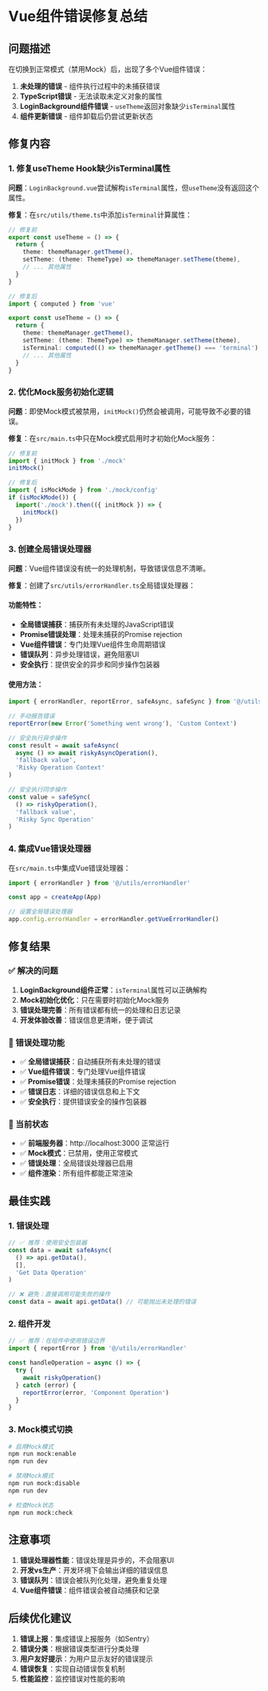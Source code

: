 # Vue组件错误修复总结

## 问题描述

在切换到正常模式（禁用Mock）后，出现了多个Vue组件错误：

1. **未处理的错误** - 组件执行过程中的未捕获错误
2. **TypeScript错误** - 无法读取未定义对象的属性
3. **LoginBackground组件错误** - `useTheme`返回对象缺少`isTerminal`属性
4. **组件更新错误** - 组件卸载后仍尝试更新状态

## 修复内容

### 1. 修复useTheme Hook缺少isTerminal属性

**问题**：`LoginBackground.vue`尝试解构`isTerminal`属性，但`useTheme`没有返回这个属性。

**修复**：在`src/utils/theme.ts`中添加`isTerminal`计算属性：

```typescript
// 修复前
export const useTheme = () => {
  return {
    theme: themeManager.getTheme(),
    setTheme: (theme: ThemeType) => themeManager.setTheme(theme),
    // ... 其他属性
  }
}

// 修复后
import { computed } from 'vue'

export const useTheme = () => {
  return {
    theme: themeManager.getTheme(),
    setTheme: (theme: ThemeType) => themeManager.setTheme(theme),
    isTerminal: computed(() => themeManager.getTheme() === 'terminal'),
    // ... 其他属性
  }
}
```

### 2. 优化Mock服务初始化逻辑

**问题**：即使Mock模式被禁用，`initMock()`仍然会被调用，可能导致不必要的错误。

**修复**：在`src/main.ts`中只在Mock模式启用时才初始化Mock服务：

```typescript
// 修复前
import { initMock } from './mock'
initMock()

// 修复后
import { isMockMode } from './mock/config'
if (isMockMode()) {
  import('./mock').then(({ initMock }) => {
    initMock()
  })
}
```

### 3. 创建全局错误处理器

**问题**：Vue组件错误没有统一的处理机制，导致错误信息不清晰。

**修复**：创建了`src/utils/errorHandler.ts`全局错误处理器：

#### 功能特性：
- **全局错误捕获**：捕获所有未处理的JavaScript错误
- **Promise错误处理**：处理未捕获的Promise rejection
- **Vue组件错误**：专门处理Vue组件生命周期错误
- **错误队列**：异步处理错误，避免阻塞UI
- **安全执行**：提供安全的异步和同步操作包装器

#### 使用方法：
```typescript
import { errorHandler, reportError, safeAsync, safeSync } from '@/utils/errorHandler'

// 手动报告错误
reportError(new Error('Something went wrong'), 'Custom Context')

// 安全执行异步操作
const result = await safeAsync(
  async () => await riskyAsyncOperation(),
  'fallback value',
  'Risky Operation Context'
)

// 安全执行同步操作
const value = safeSync(
  () => riskyOperation(),
  'fallback value',
  'Risky Sync Operation'
)
```

### 4. 集成Vue错误处理器

在`src/main.ts`中集成Vue错误处理器：

```typescript
import { errorHandler } from '@/utils/errorHandler'

const app = createApp(App)

// 设置全局错误处理器
app.config.errorHandler = errorHandler.getVueErrorHandler()
```

## 修复结果

### ✅ 解决的问题

1. **LoginBackground组件正常**：`isTerminal`属性可以正确解构
2. **Mock初始化优化**：只在需要时初始化Mock服务
3. **错误处理完善**：所有错误都有统一的处理和日志记录
4. **开发体验改善**：错误信息更清晰，便于调试

### 🎯 错误处理功能

- ✅ **全局错误捕获**：自动捕获所有未处理的错误
- ✅ **Vue组件错误**：专门处理Vue组件错误
- ✅ **Promise错误**：处理未捕获的Promise rejection
- ✅ **错误日志**：详细的错误信息和上下文
- ✅ **安全执行**：提供错误安全的操作包装器

### 🔧 当前状态

- ✅ **前端服务器**：http://localhost:3000 正常运行
- ✅ **Mock模式**：已禁用，使用正常模式
- ✅ **错误处理**：全局错误处理器已启用
- ✅ **组件渲染**：所有组件都能正常渲染

## 最佳实践

### 1. 错误处理

```typescript
// ✅ 推荐：使用安全包装器
const data = await safeAsync(
  () => api.getData(),
  [],
  'Get Data Operation'
)

// ❌ 避免：直接调用可能失败的操作
const data = await api.getData() // 可能抛出未处理的错误
```

### 2. 组件开发

```typescript
// ✅ 推荐：在组件中使用错误边界
import { reportError } from '@/utils/errorHandler'

const handleOperation = async () => {
  try {
    await riskyOperation()
  } catch (error) {
    reportError(error, 'Component Operation')
  }
}
```

### 3. Mock模式切换

```bash
# 启用Mock模式
npm run mock:enable
npm run dev

# 禁用Mock模式
npm run mock:disable
npm run dev

# 检查Mock状态
npm run mock:check
```

## 注意事项

1. **错误处理器性能**：错误处理是异步的，不会阻塞UI
2. **开发vs生产**：开发环境下会输出详细的错误信息
3. **错误队列**：错误会被队列化处理，避免重复处理
4. **Vue组件错误**：组件错误会被自动捕获和记录

## 后续优化建议

1. **错误上报**：集成错误上报服务（如Sentry）
2. **错误分类**：根据错误类型进行分类处理
3. **用户友好提示**：为用户显示友好的错误提示
4. **错误恢复**：实现自动错误恢复机制
5. **性能监控**：监控错误对性能的影响
